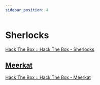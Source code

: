 ```yaml
---
sidebar_position: 4
---
```


# Sherlocks

[Hack The Box :: Hack The Box - Sherlocks](https://app.hackthebox.com/sherlocks)

## [Meerkat](./Meerkat/)

[Hack The Box :: Hack The Box - Meerkat](https://app.hackthebox.com/sherlocks/Meerkat)
